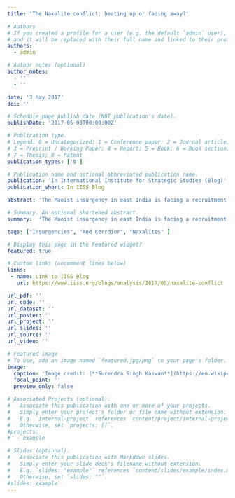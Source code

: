 ```yaml
---
title: 'The Naxalite conflict: heating up or fading away?'

# Authors
# If you created a profile for a user (e.g. the default `admin` user), write the username (folder name) here
# and it will be replaced with their full name and linked to their profile.
authors:
  - admin

# Author notes (optional)
author_notes:
  - ''
  - ''

date: '3 May 2017'
doi: ''

# Schedule page publish date (NOT publication's date).
publishDate: '2017-05-03T00:00:00Z'

# Publication type.
# Legend: 0 = Uncategorized; 1 = Conference paper; 2 = Journal article;
# 3 = Preprint / Working Paper; 4 = Report; 5 = Book; 6 = Book section;
# 7 = Thesis; 8 = Patent
publication_types: ['0']

# Publication name and optional abbreviated publication name.
publication: 'In International Institute for Strategic Studies (Blog)' 
publication_short: In IISS Blog

abstract: 'The Maoist insurgency in east India is facing a recruitment crisis and increasing numbers of fatalities and surrenders – but its decline is not inevitable.'

# Summary. An optional shortened abstract.
summary:  'The Maoist insurgency in east India is facing a recruitment crisis and increasing numbers of fatalities and surrenders – but its decline is not inevitable.'  

tags: ["Insurgencies", "Red Corrdior", "Naxalites" ]

# Display this page in the Featured widget?
featured: true

# Custom links (uncomment lines below)
links:
 - name: Link to IISS Blog
   url: https://www.iiss.org/blogs/analysis/2017/05/naxalite-conflict

url_pdf: ''
url_code: ''
url_dataset: ''
url_poster: ''
url_project: ''
url_slides: ''
url_source: ''
url_video: ''

# Featured image
# To use, add an image named `featured.jpg/png` to your page's folder.
image:
  caption: 'Image credit: [**Surendra Singh Kaswan**](https://en.wikipedia.org/wiki/Indian_Armed_Forces#/media/File:A_Senior_CoBRA_Force_Officer.jpg)'
  focal_point: ''
  preview_only: false

# Associated Projects (optional).
#   Associate this publication with one or more of your projects.
#   Simply enter your project's folder or file name without extension.
#   E.g. `internal-project` references `content/project/internal-project/index.md`.
#   Otherwise, set `projects: []`.
#projects:
#  - example

# Slides (optional).
#   Associate this publication with Markdown slides.
#   Simply enter your slide deck's filename without extension.
#   E.g. `slides: "example"` references `content/slides/example/index.md`.
#   Otherwise, set `slides: ""`.
#slides: example
---
```

